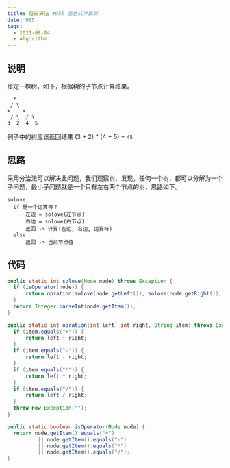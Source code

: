 ```yaml
---
title: 每日算法 #955 表达式计算树
date: 955
tags:
  - 2021-08-04
  - Algorithm
---
```


## 说明

给定一棵树，如下，根据树的子节点计算结果。

 ```
   *
  / \
 +    +
  / \  / \
 3  2  4  5
```

例子中的树应该返回结果 (3 + 2) * (4 + 5) = `45`

## 思路

采用分治法可以解决此问题，我们观察树，发现，任何一个树，都可以分解为一个子问题，最小子问题就是一个只有左右两个节点的树，思路如下。

 ```
 solove
   if 是一个运算符？
       左边 = solove(左节点)
       右边 = solove(右节点)
       返回 -> 计算(左边, 右边, 运算符)
   else
       返回 -> 当前节点值
```

## 代码

 ```java
 public static int solove(Node node) throws Exception {
   if (isOperator(node)) {
       return opration(solove(node.getLeft()), solove(node.getRight()), node.getItem());
   }
   return Integer.parseInt(node.getItem());
 }
 
 public static int opration(int left, int right, String item) throws Exception {
   if (item.equals("+")) {
       return left + right;
   }
   if (item.equals("-")) {
       return left - right;
   }
   if (item.equals("*")) {
       return left * right;
   }
   if (item.equals("/")) {
       return left / right;
   }
   throw new Exception("");
 }
 
 public static boolean isOperator(Node node) {
   return node.getItem().equals("+")
           || node.getItem().equals("-")
           || node.getItem().equals("*")
           || node.getItem().equals("/");
 }
```

